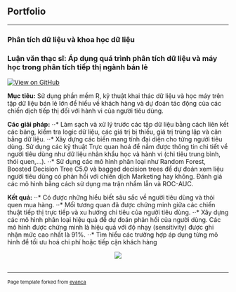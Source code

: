 ## Portfolio

---

### Phân tích dữ liệu và khoa học dữ liệu

### Luận văn thạc sĩ: Áp dụng quá trình phân tích dữ liệu và máy học trong phân tích tiếp thị ngành bán lẻ

[![View on GitHub](https://img.shields.io/badge/GitHub-View_on_GitHub-blue?logo=GitHub)]([https://github.com/chriskhanhtran/kaggle-house-price/blob/master/ames-house-price.ipynb](https://github.com/hoangho0908/data-science-in-retail-marketing-dissertation))

**Mục tiêu:** Sử dụng phần mềm R, kỹ thuật khai thác dữ liệu và học máy trên tập dữ liệu bán lẻ lớn để hiểu về khách hàng và dự đoán tác động của các chiến dịch tiếp thị đối với hành vi của người tiêu dùng.

**Các giải pháp:** 
⋅⋅* Làm sạch và xử lý trước các tập dữ liệu bằng cách liên kết các bảng, kiểm tra logic dữ liệu, các giá trị bị thiếu, giá trị trùng lặp và cân bằng dữ liệu.
⋅⋅* Xây dựng các biến mang tính đại diện cho từng người tiêu dùng. Sử dụng các kỹ thuật Trực quan hoá để nắm được thông tin chi tiết về người tiêu dùng như dữ liệu nhân khẩu học và hành vi (chi tiêu trung bình, thói quen,…).
⋅⋅* Sử dụng các mô hình phân loại như Random Forest, Boosted Decision Tree C5.0 và bagged decision trees để dự đoán xem liệu người tiêu dùng có phản hồi với chiến dịch Marketing hay không. Đánh giá các mô hình bằng cách sử dụng ma trận nhầm lẫn và ROC-AUC.

**Kết quả:** 
⋅⋅* Có được những hiểu biết sâu sắc về người tiêu dùng và thói quen mua hàng.
⋅⋅* Mối tương quan đã được chứng minh giữa các chiến thuật tiếp thị trực tiếp và xu hướng chi tiêu của người tiêu dùng.
⋅⋅* Xây dựng các mô hình phân loại hiệu quả để dự đoán phản hồi của người dùng. Các mô hình được chứng minh là hiệu quả với độ nhạy (sensitivity) được ghi nhận mức cao nhất là 91%.
⋅⋅* Tìm hiểu các trường hợp áp dụng từng mô hình để tối ưu hoá chi phí hoặc tiếp cận khách hàng

<center><img src="images/data-science-in-retail-marketing.jpg"/></center>
<br>




---
<p style="font-size:11px">Page template forked from <a href="https://github.com/evanca/quick-portfolio">evanca</a></p>
<!-- Remove above link if you don't want to attibute -->
